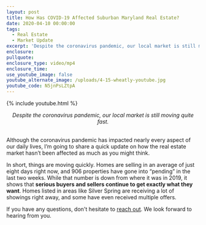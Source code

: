 ```yaml
---
layout: post
title: How Has COVID-19 Affected Suburban Maryland Real Estate?
date: 2020-04-10 00:00:00
tags:
  - Real Estate
  - Market Update
excerpt: 'Despite the coronavirus pandemic, our local market is still moving quite fast.'
enclosure:
pullquote:
enclosure_type: video/mp4
enclosure_time:
use_youtube_image: false
youtube_alternate_image: /uploads/4-15-wheatly-youtube.jpg
youtube_code: N5jnPsLZtpA
---
```


{% include youtube.html %}

<center><em>Despite the coronavirus pandemic, our local market is still moving quite fast.</em></center>

<br>Although the coronavirus pandemic has impacted nearly every aspect of our daily lives, I’m going to share a quick update on how the real estate market hasn’t been affected as much as you might think.

In short, things are moving quickly. Homes are selling in an average of just eight days right now, and 906 properties have gone into “pending” in the last two weeks. While that number is down from where it was in 2019, it shows that **serious buyers and sellers continue to get exactly what they want**. Homes listed in areas like Silver Spring are receiving a lot of showings right away, and some have even received multiple offers.

If you have any questions, don't hesitate to <u><a target="_blank" href="https://calendly.com/jeffwheatley">reach out</a></u>. We look forward to hearing from you.&nbsp;